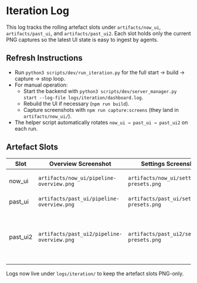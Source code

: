 # Iteration Log

This log tracks the rolling artefact slots under `artifacts/now_ui`,
`artifacts/past_ui`, and `artifacts/past_ui2`. Each slot holds only the current
PNG captures so the latest UI state is easy to ingest by agents.

## Refresh Instructions
- Run `python3 scripts/dev/run_iteration.py` for the full start → build → capture → stop loop.
- For manual operation:
  - Start the backend with `python3 scripts/dev/server_manager.py start --log-file logs/iteration/dashboard.log`.
  - Rebuild the UI if necessary (`npm run build`).
  - Capture screenshots with `npm run capture:screens` (they land in `artifacts/now_ui/`).
- The helper script automatically rotates `now_ui → past_ui → past_ui2` on each run.

## Artefact Slots
| Slot | Overview Screenshot | Settings Screenshot | Notes |
|------|---------------------|---------------------|-------|
| now_ui | `artifacts/now_ui/pipeline-overview.png` | `artifacts/now_ui/settings-presets.png` | Most recent capture. |
| past_ui | `artifacts/past_ui/pipeline-overview.png` | `artifacts/past_ui/settings-presets.png` | Previous capture. |
| past_ui2 | `artifacts/past_ui2/pipeline-overview.png` | `artifacts/past_ui2/settings-presets.png` | Second previous capture (rotated on the next run). |

Logs now live under `logs/iteration/` to keep the artefact slots PNG-only.
